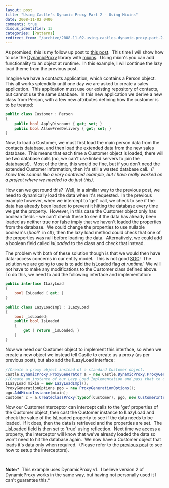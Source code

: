 ```yaml
---
layout: post
title: "Using Castle's Dynamic Proxy Part 2 - Using Mixins"
date: 2008-11-02 0400
comments: true
disqus_identifier: 13
categories: [Patterns]
redirect_from: "/archive/2008-11-02-using-castles-dynamic-proxy-part-2-using-mixins.aspx/"
---
```

As promised, this is my follow up post to [this
post](http://blog.simonlovely.com/archive/2008/09/28/using-castles-dynamic-proxy-to-enable-lazy-loading.aspx "Using Castle's Dynamic Proxy to Enable Lazy Loading"). 
This time I will show how to use the
[DynamicProxy](http://www.castleproject.org/dynamicproxy/index.html)
library with [mixins](http://en.wikipedia.org/wiki/Mixin).  Using
mixin's you can add functionality to an object at runtime.  In this
example, I will continue the lazy load theme from the previous post.

Imagine we have a contacts application, which contains a Person object. 
This all works splendidly until one day we are asked to create a sales
application.  This application must use our existing repository of
contacts, but cannot use the same database.  In this new application we
derive a new class from Person, with a few new attributes defining how
the customer is to be treated:

```csharp
public class Customer : Person
{
    public bool ApplyDiscount { get; set; }
    public bool AllowFreeDelivery { get; set; }
}
```

Now, to load a Customer, we must first load the main person data from
the contacts database, and then load the extended data from the new
sales database.  This means that each time a Customer object is loaded,
there will be two database calls (no, we can't use linked servers to
join the databases!).  Most of the time, this would be fine, but if you
don't need the extended Customer information, then it's still a wasted
database call.  *(I know this sounds like a very contrived example, but
I have really worked on a project where we needed to do just this).*

How can we get round this?  Well, in a similar way to the previous post,
we need to dynamically load the data when it's requested.  In the
previous example however, when we intercept to 'get' call, we check to
see if the data has already been loaded to prevent it hitting the
database every time we get the property.  However, in this case the
Customer object only has boolean fields - we can't check these to see if
the data has already been loaded as neither true nor false imply that we
haven't loaded the properties from the database.  We could change the
properties to use nullable boolean's (*bool?*  in c\#), then the lazy
load method could check that one of the properties was null before
loading the data.  Alternatively, we could add a boolean field called
*isLoaded* to the class and check that instead.

The problem with both of these solution though is that we would then
have data-access concerns in our entity model.  This is not good
[SOC](http://en.wikipedia.org/wiki/Separation_of_concerns)!  The
solution we are going to use is to add the isLoaded flag *at runtime!* 
We will not have to make any modifications to the Customer class defined
above.  To do this, we need to add the following interface and
implementation:

```csharp
public interface ILazyLoad
{
    bool IsLoaded { get; }
}

public class LazyLoadImpl : ILazyLoad
{
    bool _isLoaded;
    public bool IsLoaded
    {
        get { return _isLoaded; }
    }
}
```

Now we need our Customer object to implement this interface, so when we
create a new object we instead tell Castle to create us a proxy (as per
previous post), but also add the ILazyLoad interface:

```csharp
//Create a proxy object instead of a standard Customer object.
Castle.DynamicProxy.ProxyGenerator a = new Castle.DynamicProxy.ProxyGenerator();
//Create an instance of our Lazy Load Implementation and pass that to Castle.
ILazyLoad mixin = new LazyLoadImpl();
ProxyGenerationOptions pgo = new ProxyGenerationOptions();
pgo.AddMixinInstance(mixin);
Customer c = a.CreateClassProxy(typeof(Customer), pgo, new CustomerInterceptor());
```

Now our CustomerInterceptor can intercept calls to the 'get' properties
of the Customer object, then cast the Customer instance to ILazyLoad and
check the value of the IsLoaded property to see if the data needs to be
loaded.  If it does, then the data is retrieved and the properties are
set.  The \_isLoaded field is then set to 'true' using reflection.  Next
time we access a property, the interceptor will know that we've already
loaded the data so won't need to hit the database again.  We now have a
Customer object that loads it's data only when required.  (Please refer
to the [previous
post](http://blog.simonlovely.com/archive/2008/09/28/using-castles-dynamic-proxy-to-enable-lazy-loading.aspx)
to see how to setup the interceptors).

 

**Note:***  This example uses DynamicProxy v1.  I believe version 2 of
DynamicProxy works in the same way, but having not personally used it I
can't guarantee this.*

